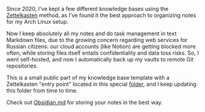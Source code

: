 Since 2020, I've kept a few different knowledge bases using the [Zettelkasten](https://en.wikipedia.org/wiki/Zettelkasten) method, as I've found it the best approach to organizing notes for my Arch Linux setup.

Now I keep absolutely all my notes and do task management in text Markdown files, due to the growing concern regarding web services for Russian citizens: our cloud accounts (like Notion) are getting blocked more often, while storing files itself entails confidentiality and data loss risks. So, I went self-hosted, and now I automatically back up my vaults to remote Git repositories.

This is a small public part of my knowledge base template with a Zettelkasten "entry point" located in this special [folder](https://github.com/avrtt/zettelkasten-public/blob/main/vault/🧠%20zettelkasten), and I keep updating this folder from time to time. 

Check out [Obsidian.md](https://obsidian.md/) for storing your notes in the best way.